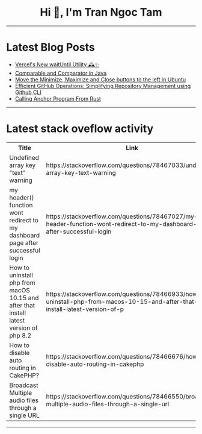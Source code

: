 <h1 align="center">Hi 👋, I'm Tran Ngoc Tam</h1>

---

# Latest Blog Posts 
<!-- BLOG-POST-LIST:START -->
- [Vercel&#39;s New waitUntil Utility 🕰️✨](https://dev.to/mattlewandowski93/vercels-new-waituntil-30g9)
- [Comparable and Comparator in Java](https://dev.to/rajubora/comparable-and-comparator-in-java-inh)
- [Move the Minimize, Maximize and Close buttons to the left in Ubuntu](https://dev.to/khairunnaharnowrin/move-the-minimize-maximize-and-close-buttons-to-the-left-in-ubuntu-p6k)
- [Efficient GitHub Operations: Simplifying Repository Management using Github CLI](https://dev.to/yutee_okon/efficient-github-operations-simplifying-repository-management-using-github-cli-190l)
- [Calling Anchor Program From Rust](https://dev.to/swaroopmaddu/calling-anchor-program-from-rust-1ee2)
<!-- BLOG-POST-LIST:END -->

---

# Latest stack oveflow activity
<table>
  <tr><th>Title</th><th>Link</th></tr>
  <!-- STACKOVERFLOW:START --><tr><td>Undefined array key &quot;text&quot; warning</td><td>https://stackoverflow.com/questions/78467033/undefined-array-key-text-warning</td></tr><tr><td>my header&lpar;&rpar; function wont redirect to my dashboard page after successful login</td><td>https://stackoverflow.com/questions/78467027/my-header-function-wont-redirect-to-my-dashboard-page-after-successful-login</td></tr><tr><td>How to uninstall php from macOS 10.15 and after that install latest version of php 8.2</td><td>https://stackoverflow.com/questions/78466933/how-to-uninstall-php-from-macos-10-15-and-after-that-install-latest-version-of-p</td></tr><tr><td>How to disable auto routing in CakePHP?</td><td>https://stackoverflow.com/questions/78466676/how-to-disable-auto-routing-in-cakephp</td></tr><tr><td>Broadcast Multiple audio files through a single URL</td><td>https://stackoverflow.com/questions/78466550/broadcast-multiple-audio-files-through-a-single-url</td></tr><!-- STACKOVERFLOW:END -->
</table>

---


